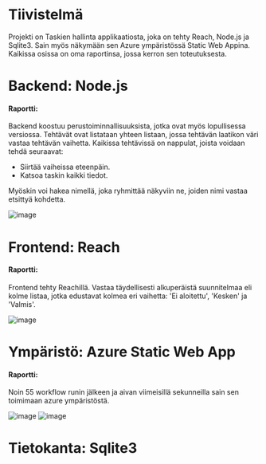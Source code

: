 # Tiivistelmä
Projekti on Taskien hallinta applikaatiosta, joka on tehty Reach, Node.js ja Sqlite3. Sain myös näkymään sen Azure ympäristössä Static Web Appina. Kaikissa osissa on oma raportinsa, jossa kerron sen toteutuksesta.


# Backend: Node.js

#### Raportti:
Backend koostuu perustoiminnallisuuksista, jotka ovat myös lopullisessa versiossa. 
Tehtävät ovat listataan yhteen listaan, jossa tehtävän laatikon väri vastaa tehtävän vaihetta.
Kaikissa tehtävissä on nappulat, joista voidaan tehdä seuraavat:
- Siirtää vaiheissa eteenpäin.
- Katsoa taskin kaikki tiedot.

Myöskin voi hakea nimellä, joka ryhmittää näkyviin ne, joiden nimi vastaa etsittyä kohdetta.

![image](https://github.com/user-attachments/assets/11d158f5-b808-4a00-900c-1617f2a33336)

# Frontend: Reach

#### Raportti:
Frontend tehty Reachillä. Vastaa täydellisesti alkuperäistä suunnitelmaa eli kolme listaa, jotka edustavat kolmea eri vaihetta: 'Ei aloitettu', 'Kesken' ja 'Valmis'.

![image](https://github.com/user-attachments/assets/c4243373-9e87-4ebc-b7c4-3dee33615f1b)

# Ympäristö: Azure Static Web App

#### Raportti:
Noin 55 workflow runin jälkeen ja aivan viimeisillä sekunneilla sain sen toimimaan azure ympäristöstä.

![image](https://github.com/user-attachments/assets/b19e48fc-76bf-472b-a176-09f08e3f486e)
![image](https://github.com/user-attachments/assets/1c7d6822-a6fd-431e-aba1-af5aaaf1c201)


# Tietokanta: Sqlite3


